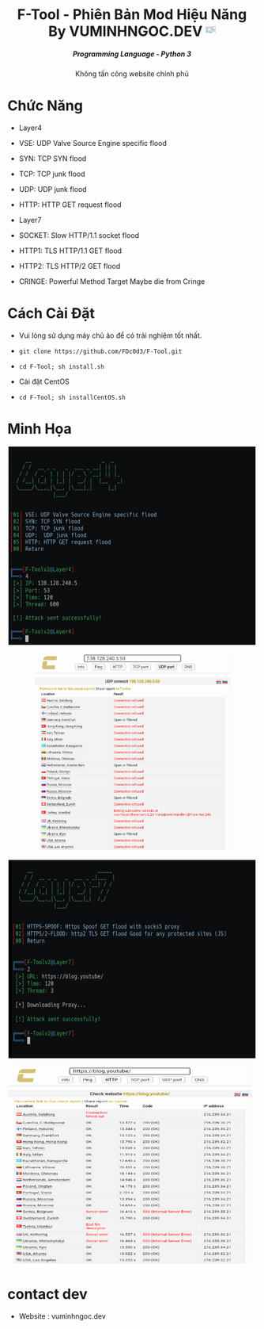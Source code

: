 <p align="center"></p>
<h1 align="center">F-Tool - Phiên Bản Mod Hiệu Năng By VUMINHNGOC.DEV  <img height="20" src="https://ngocminh.it/all/svg/tich-xanh.svg" width="20"></h1>
<em><h5 align="center">Programming Language - Python 3</h5></em>

<p align="center">Không tấn công website chính phủ</p>

# Chức Năng

* Layer4

* VSE: UDP Valve Source Engine specific flood
* SYN: TCP SYN flood
* TCP: TCP junk flood
* UDP:  UDP junk flood
* HTTP: HTTP GET request flood

* Layer7

* SOCKET: Slow HTTP/1.1 socket flood
* HTTP1: TLS HTTP/1.1 GET flood
* HTTP2: TLS HTTP/2 GET flood
* CRINGE: Powerful Method Target Maybe die from Cringe

# Cách Cài Đặt

* Vui lòng sử dụng máy chủ ảo để có trải nghiệm tốt nhất.

* ```git clone https://github.com/FDc0d3/F-Tool.git```
* ```cd F-Tool; sh install.sh```

* Cài đặt CentOS

* ```cd F-Tool; sh installCentOS.sh```


# Minh Họa

<p align="center"><img src="https://raw.githubusercontent.com/FDc0d3/F-Tool/main/screenshot/IMG_20220803_220812.jpg" width="500px" height="400px" alt="picture"></p>
<p align="center"><img src="https://raw.githubusercontent.com/FDc0d3/F-Tool/main/screenshot/Screenshot_2022_0803_141022.png" width="400px" height="400px" alt="picture"></p>
<p align="center"><img src="https://raw.githubusercontent.com/FDc0d3/F-Tool/main/screenshot/IMG_20220803_225424.jpg" width="500px" height="400px" alt="picture"></p>
<p align="center"><img src="https://raw.githubusercontent.com/FDc0d3/F-Tool/main/screenshot/Screenshot_2022_0803_225814.png" width="500px" height="400px" alt="picture"></p>

# contact dev
* Website : vuminhngoc.dev





